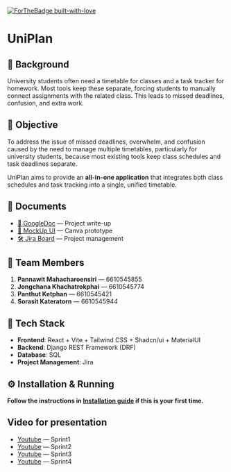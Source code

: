 [![ForTheBadge built-with-love](http://ForTheBadge.com/images/badges/built-with-love.svg)](https://GitHub.com/Naereen/)

# UniPlan

## 📖 Background

University students often need a timetable for classes and a task tracker for homework. Most tools keep these separate, forcing students to manually connect assignments with the related class. This leads to missed deadlines, confusion, and extra work.

## 🎯 Objective

To address the issue of missed deadlines, overwhelm, and confusion caused by the need to manage multiple timetables, particularly for university students, because most existing tools keep class schedules and task deadlines separate.  

UniPlan aims to provide an **all-in-one application** that integrates both class schedules and task tracking into a single, unified timetable.

## 📂 Documents

- [📄 GoogleDoc](https://docs.google.com/document/d/1DCrA-3688mUq6HGsNAnI9CS53ziWLud2McELJog4sqA/edit?usp=sharing) — Project write-up  
- [🎨 MockUp UI](https://www.canva.com/design/DAGxuHuyKDU/g_PNCcumdICsxAvOEeKd9A/edit?utm_content=DAGxuHuyKDU&utm_campaign=designshare&utm_medium=link2&utm_source=sharebutton) — Canva prototype  
- [🛠 Jira Board](https://ku-team-panthut.atlassian.net/jira/software/projects/TAW/settings/access) — Project management  

## 👥 Team Members

1. **Pannawit Mahacharoensiri** — 6610545855  
2. **Jongchana Khachatrokphai** — 6610545774  
3. **Panthut Ketphan** — 6610545421  
4. **Sorasit Kateratorn** — 6610545944  

## 🚀 Tech Stack

- **Frontend**: React + Vite + Tailwind CSS + Shadcn/ui + MaterialUI
- **Backend**: Django REST Framework (DRF)  
- **Database**: SQL
- **Project Management**: Jira  

## ⚙️ Installation & Running

**Follow the instructions in [Installation guide](INSTALLATION.md) if this is your first time.**

## Video for presentation

- [Youtube](https://youtu.be/29njDEQp5Lw) — Sprint1
- [Youtube](https://youtu.be/Kt2AmCMqfLU) — Sprint2
- [Youtube](https://www.youtube.com/watch?v=T65imK6uhlQ) — Sprint3
- [Youtube](https://youtu.be/eQfPLoBhtKQ?si=9Vhh2JiWGi0JhVIr) — Sprint4
